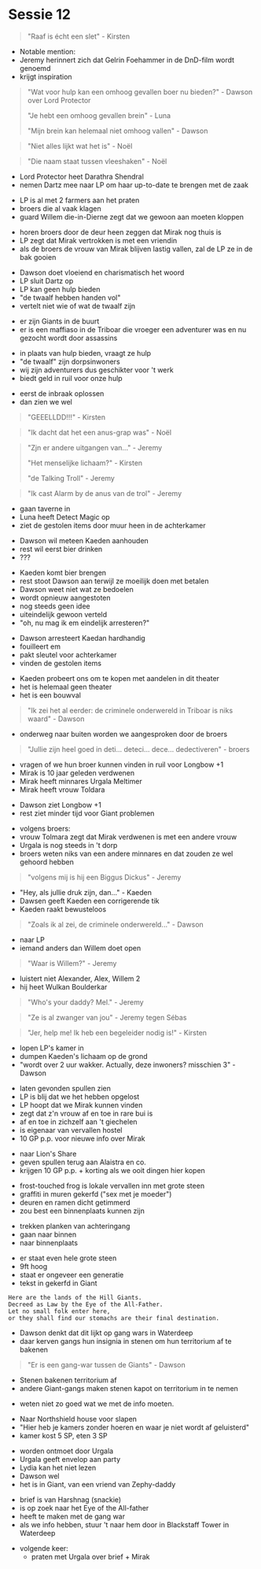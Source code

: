 # Sessie 12

> "Raaf is écht een slet" - Kirsten

- Notable mention:
- Jeremy herinnert zich dat Gelrin Foehammer in de DnD-film wordt genoemd
- krijgt inspiration

> "Wat voor hulp kan een omhoog gevallen boer nu bieden?" - Dawson over Lord Protector
>
> "Je hebt een omhoog gevallen brein" - Luna
>
> "Mijn brein kan helemaal niet omhoog vallen" - Dawson

> "Niet alles lijkt wat het is" - Noël

> "Die naam staat tussen vleeshaken" - Noël

- Lord Protector heet Darathra Shendral
- nemen Dartz mee naar LP om haar up-to-date te brengen met de zaak

+ LP is al met 2 farmers aan het praten
+ broers die al vaak klagen
+ guard Willem die-in-Dierne zegt dat we gewoon aan moeten kloppen

- horen broers door de deur heen zeggen dat Mirak nog thuis is
- LP zegt dat Mirak vertrokken is met een vriendin
- als de broers de vrouw van Mirak blijven lastig vallen, zal de LP ze in de bak gooien

+ Dawson doet vloeiend en charismatisch het woord
+ LP sluit Dartz op
+ LP kan geen hulp bieden
+ "de twaalf hebben handen vol"
+ vertelt niet wie of wat de twaalf zijn

- er zijn Giants in de buurt
- er is een maffiaso in de Triboar die vroeger een adventurer was en nu gezocht wordt door assassins

+ in plaats van hulp bieden, vraagt ze hulp
+ "de twaalf" zijn dorpsinwoners
+ wij zijn adventurers dus geschikter voor 't werk
+ biedt geld in ruil voor onze hulp

- eerst de inbraak oplossen
- dan zien we wel

> "GEEELLDD!!!" - Kirsten

> "Ik dacht dat het een anus-grap was" - Noël

> "Zjn er andere uitgangen van..." - Jeremy
>
> "Het menselijke lichaam?" - Kirsten
>
> "de Talking Troll" - Jeremy

> "Ik cast Alarm by de anus van de trol" - Jeremy

- gaan taverne in
- Luna heeft Detect Magic op
- ziet de gestolen items door muur heen in de achterkamer

+ Dawson wil meteen Kaeden aanhouden
+ rest wil eerst bier drinken
+ ???

- Kaeden komt bier brengen
- rest stoot Dawson aan terwijl ze moeilijk doen met betalen
- Dawson weet niet wat ze bedoelen
- wordt opnieuw aangestoten
- nog steeds geen idee
- uiteindelijk gewoon verteld
- "oh, nu mag ik em eindelijk arresteren?"

+ Dawson arresteert Kaedan hardhandig
+ fouilleert em
+ pakt sleutel voor achterkamer
+ vinden de gestolen items

- Kaeden probeert ons om te kopen met aandelen in dit theater
- het is helemaal geen theater
- het is een bouwval

> "Ik zei het al eerder: de criminele onderwereld in Triboar is niks waard" - Dawson

- onderweg naar buiten worden we aangesproken door de broers

> "Jullie zijn heel goed in deti... deteci... dece... dedectiveren" - broers

- vragen of we hun broer kunnen vinden in ruil voor Longbow +1
- Mirak is 10 jaar geleden verdwenen
- Mirak heeft minnares Urgala Meltimer
- Mirak heeft vrouw Toldara

+ Dawson ziet Longbow +1
+ rest ziet minder tijd voor Giant problemen

- volgens broers:
- vrouw Tolmara zegt dat Mirak verdwenen is met een andere vrouw
- Urgala is nog steeds in 't dorp
- broers weten niks van een andere minnares en dat zouden ze wel gehoord hebben

> "volgens mij is hij een Biggus Dickus" - Jeremy

- "Hey, als jullie druk zijn, dan..." - Kaeden
- Dawsen geeft Kaeden een corrigerende tik
- Kaeden raakt bewusteloos

> "Zoals ik al zei, de criminele onderwereld..." - Dawson

- naar LP
- iemand anders dan Willem doet open

> "Waar is Willem?" - Jeremy

- luistert niet Alexander, Alex, Willem 2
- hij heet Wulkan Boulderkar

> "Who's your daddy? Mel." - Jeremy

> "Ze is al zwanger van jou" - Jeremy tegen Sébas

> "Jer, help me! Ik heb een begeleider nodig is!" - Kirsten

- lopen LP's kamer in
- dumpen Kaeden's lichaam op de grond
- "wordt over 2 uur wakker. Actually, deze inwoners? misschien 3" - Dawson

+ laten gevonden spullen zien
+ LP is blij dat we het hebben opgelost
+ LP hoopt dat we Mirak kunnen vinden
+ zegt dat z'n vrouw af en toe in rare bui is
+ af en toe in zichzelf aan 't giechelen
+ is eigenaar van vervallen hostel
+ 10 GP p.p. voor nieuwe info over Mirak

- naar Lion's Share
- geven spullen terug aan Alaistra en co.
- krijgen 10 GP p.p. + korting als we ooit dingen hier kopen

+ frost-touched frog is lokale vervallen inn met grote steen
+ graffiti in muren gekerfd ("sex met je moeder")
+ deuren en ramen dicht getimmerd
+ zou best een binnenplaats kunnen zijn

- trekken planken van achteringang
- gaan naar binnen
- naar binnenplaats

+ er staat even hele grote steen
+ 9ft hoog
+ staat er ongeveer een generatie
+ tekst in gekerfd in Giant

```
Here are the lands of the Hill Giants. 
Decreed as Law by the Eye of the All-Father. 
Let no small folk enter here, 
or they shall find our stomachs are their final destination.
```

- Dawson denkt dat dit lijkt op gang wars in Waterdeep
- daar kerven gangs hun insignia in stenen om hun territorium af te bakenen

> "Er is een gang-war tussen de Giants" - Dawson

- Stenen bakenen territorium af
- andere Giant-gangs maken stenen kapot on territorium in te nemen

+ weten niet zo goed wat we met de info moeten.

- Naar Northshield house voor slapen
- "Hier heb je kamers zonder hoeren en waar je niet wordt af geluisterd"
- kamer kost 5 SP, eten 3 SP

+ worden ontmoet door Urgala
+ Urgala geeft envelop aan party
+ Lydia kan het niet lezen
+ Dawson wel
+ het is in Giant, van een vriend van Zephy-daddy

- brief is van Harshnag (snackie)
- is op zoek naar het Eye of the All-father
- heeft te maken met de gang war
- als we info hebben, stuur 't naar hem door in Blackstaff Tower in Waterdeep

+ volgende keer:
    - praten met Urgala over brief + Mirak 
